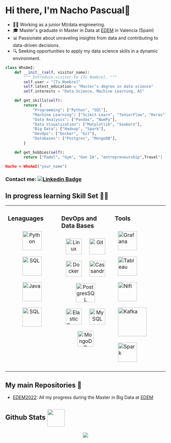 # Hi there, I'm Nacho Pascual👋
- 👨‍💻 Working as a junior  Ml/data engineering. 
- 🎓 Master's graduate in Master in Data at [EDEM](https://edem.eu/master-big-data-analytics/) in Valencia (Spain)
-  📊 Passionate about unraveling insights from data and contributing to data-driven decisions.
- 🔍 Seeking opportunities to apply my data science skills in a dynamic environment.

```python
class WhoAmI:
    def __init__(self, visitor_name):
        """ Introduce visitor to [Tu Nombre]. """
        self.user = "[Tu Nombre]"
        self.latest_education = "Master’s degree in data science"
        self.interests = "Data Science, Machine Learning, AI"

    def get_skills(self):
        return {
            "Programming": ["Python", "SQl"],
            "Machine Learning": ["Scikit-Learn", "TensorFlow", "Keras"],
            "Data Analysis": ["Pandas", "NumPy"],
            "Data Visualization": ["Matplotlib", "Seaborn"],
            "Big Data": ["Hadoop", "Spark"],
            "DevOps": ["Docker", "Git"],
            "Databases": ["Postgres", "MongoDB"],
        }

    def get_hobbies(self):
        return ["Padel", "Gym", "Gen IA", "entrepreneurship",Travel"]

Nacho = WhoAmI("your_name")
```
### Contact me: [![Linkedin Badge](https://img.shields.io/badge/-nachopascual-blue?style=flat-square&logo=Linkedin&logoColor=white&link=https://www.linkedin.com/in/nacho-pascual/)](https://www.linkedin.com/in/nacho-pascual/)

## In progress learning Skill Set  🧑‍💻 
<table><tr><td valign="top" width="33%">

### Lenaguages  
<div align="center">  
 <a href="https://www.python.org/" target="_blank"><img style="margin: 10px" src="https://profilinator.rishav.dev/skills-assets/python-original.svg" alt="Python" height="60" /></a>
 <img style="margin: 10px" src="https://bugza.info/wp-content/uploads/2020/05/download.png" alt="SQL" height="60" /></a>
 <img style="margin: 10px" src="https://upload.wikimedia.org/wikipedia/en/thumb/3/30/Java_programming_language_logo.svg/1200px-Java_programming_language_logo.svg.png" alt="Java" height="60" /></a>
 <img style="margin: 10px" src="https://blog.chuidiang.org/wp-content/uploads/smooth-spiral.png" alt="SQL" height="60" /></a>  

  
 </td><td valign="top" width="33%">

 ### DevOps and Data Bases
<div align="center">  
  <a href="https://www.linux.org/" target="_blank"><img style="margin: 10px" src="https://profilinator.rishav.dev/skills-assets/linux-original.svg" alt="Linux" height="50" /></a>  
  <a href="https://github.com/" target="_blank"><img style="margin: 10px" src="https://profilinator.rishav.dev/skills-assets/git-scm-icon.svg" alt="Git" height="50" /></a>  
  <a href="https://www.docker.com/" target="_blank"><img style="margin: 10px" src="https://profilinator.rishav.dev/skills-assets/docker-original-wordmark.svg" alt="Docker" height="50" /></a>  
  <a href="https://cassandra.apache.org/_/index.html" target="_blank"><img style="margin: 10px" src="https://profilinator.rishav.dev/skills-assets/apache_cassandra-icon.svg" alt="Cassandra" height="50" /></a>  
<img style="margin: 10px" src="https://upload.wikimedia.org/wikipedia/commons/thumb/2/29/Postgresql_elephant.svg/400px-Postgresql_elephant.svg.png" alt="PostgresSQL" height="60" /></a>  
  <a href="https://www.elastic.co/" target="_blank"><img style="margin: 10px" src="https://profilinator.rishav.dev/skills-assets/elasticsearch.png" alt="Elastic Search" height="50" /></a>
  <a href="https://www.mysql.com/" target="_blank"><img style="margin: 10px" src="https://profilinator.rishav.dev/skills-assets/mysql-original-wordmark.svg" alt="MySQL" height="50" /></a> 
  <a href="https://www.mongodb.com/" target="_blank"><img style="margin: 10px" src="https://profilinator.rishav.dev/skills-assets/mongodb-original-wordmark.svg" alt="MongoDB" height="50" /></a>
 
 
  
 </td><td valign="top" width="33%">
   
  ### Tools  
  <a href="https://grafana.com/" target="_blank"><img style="margin: 10px" src="https://profilinator.rishav.dev/skills-assets/grafana.png" alt="Grafana" height="60" /></a>
  <img style="margin: 10px" src="https://mma.prnewswire.com/media/411941/TABLEAU_SOFTWARE_LOGOjpg_Logo.jpg?p=facebook" alt="Tableau" height="60" /></a> 
  <img style="margin: 10px" src="https://miro.medium.com/max/400/1*b-i9e82pUCgJbsg3lpdFnA.jpeg" alt="Nifi" height="60" /></a>
  <img style="margin: 10px" src="https://i0.wp.com/foxutech.com/wp-content/uploads/2018/02/What-is-Kafka.png?fit=1200%2C1200&ssl=1" alt="Kafka" height="90" /></a>
  <img style="margin: 10px" src="https://upload.wikimedia.org/wikipedia/commons/e/ea/Spark-logo-192x100px.png" alt="Spark" height="60" /></a>
 
</div>
</div>

</td></tr>
</table>

## My main Repositories 📁

- [EDEM2022](https://github.com/nacho-pascual/EDEM2022): All my progress during the Master in Big Data at [EDEM](https://edem.eu/en/get-to-know-edem/)

## Github Stats <img align="center" src="https://img.icons8.com/plasticine/344/github.png" width = 55px>  
<div align="center">
   <img src="https://github-readme-stats.vercel.app/api?username=nacho-pascual&show_icons=true&count_private=true&hide_border=true&theme=github_dark" align="center" />
</div> 
<br/>

[^1]: Profile picture generated with [Stable Diffusion](https://huggingface.co/runwayml/stable-diffusion-v1-5)
